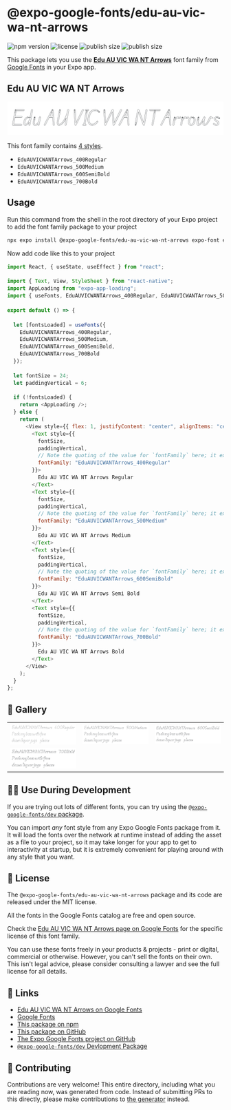 # @expo-google-fonts/edu-au-vic-wa-nt-arrows

![npm version](https://flat.badgen.net/npm/v/@expo-google-fonts/edu-au-vic-wa-nt-arrows)
![license](https://flat.badgen.net/github/license/expo/google-fonts)
![publish size](https://flat.badgen.net/packagephobia/install/@expo-google-fonts/edu-au-vic-wa-nt-arrows)
![publish size](https://flat.badgen.net/packagephobia/publish/@expo-google-fonts/edu-au-vic-wa-nt-arrows)

This package lets you use the [**Edu AU VIC WA NT Arrows**](https://fonts.google.com/specimen/Edu+AU+VIC+WA+NT+Arrows) font family from [Google Fonts](https://fonts.google.com/) in your Expo app.

## Edu AU VIC WA NT Arrows

![Edu AU VIC WA NT Arrows](./font-family.png)

This font family contains [4 styles](#-gallery).

- `EduAUVICWANTArrows_400Regular`
- `EduAUVICWANTArrows_500Medium`
- `EduAUVICWANTArrows_600SemiBold`
- `EduAUVICWANTArrows_700Bold`

## Usage

Run this command from the shell in the root directory of your Expo project to add the font family package to your project

```sh
npx expo install @expo-google-fonts/edu-au-vic-wa-nt-arrows expo-font expo-app-loading
```

Now add code like this to your project

```js
import React, { useState, useEffect } from "react";

import { Text, View, StyleSheet } from "react-native";
import AppLoading from "expo-app-loading";
import { useFonts, EduAUVICWANTArrows_400Regular, EduAUVICWANTArrows_500Medium, EduAUVICWANTArrows_600SemiBold, EduAUVICWANTArrows_700Bold } from '@expo-google-fonts/edu-au-vic-wa-nt-arrows';

export default () => {

  let [fontsLoaded] = useFonts({
    EduAUVICWANTArrows_400Regular, 
    EduAUVICWANTArrows_500Medium, 
    EduAUVICWANTArrows_600SemiBold, 
    EduAUVICWANTArrows_700Bold
  });

  let fontSize = 24;
  let paddingVertical = 6;

  if (!fontsLoaded) {
    return <AppLoading />;
  } else {
    return (
      <View style={{ flex: 1, justifyContent: "center", alignItems: "center" }}>
        <Text style={{
          fontSize,
          paddingVertical,
          // Note the quoting of the value for `fontFamily` here; it expects a string!
          fontFamily: "EduAUVICWANTArrows_400Regular"
        }}>
          Edu AU VIC WA NT Arrows Regular
        </Text>
        <Text style={{
          fontSize,
          paddingVertical,
          // Note the quoting of the value for `fontFamily` here; it expects a string!
          fontFamily: "EduAUVICWANTArrows_500Medium"
        }}>
          Edu AU VIC WA NT Arrows Medium
        </Text>
        <Text style={{
          fontSize,
          paddingVertical,
          // Note the quoting of the value for `fontFamily` here; it expects a string!
          fontFamily: "EduAUVICWANTArrows_600SemiBold"
        }}>
          Edu AU VIC WA NT Arrows Semi Bold
        </Text>
        <Text style={{
          fontSize,
          paddingVertical,
          // Note the quoting of the value for `fontFamily` here; it expects a string!
          fontFamily: "EduAUVICWANTArrows_700Bold"
        }}>
          Edu AU VIC WA NT Arrows Bold
        </Text>
      </View>
    );
  }
};
```

## 🔡 Gallery


||||
|-|-|-|
|![EduAUVICWANTArrows_400Regular](./EduAUVICWANTArrows_400Regular.ttf.png)|![EduAUVICWANTArrows_500Medium](./EduAUVICWANTArrows_500Medium.ttf.png)|![EduAUVICWANTArrows_600SemiBold](./EduAUVICWANTArrows_600SemiBold.ttf.png)||
|![EduAUVICWANTArrows_700Bold](./EduAUVICWANTArrows_700Bold.ttf.png)||||


## 👩‍💻 Use During Development

If you are trying out lots of different fonts, you can try using the [`@expo-google-fonts/dev` package](https://github.com/expo/google-fonts/tree/master/font-packages/dev#readme).

You can import _any_ font style from any Expo Google Fonts package from it. It will load the fonts over the network at runtime instead of adding the asset as a file to your project, so it may take longer for your app to get to interactivity at startup, but it is extremely convenient for playing around with any style that you want.


## 📖 License

The `@expo-google-fonts/edu-au-vic-wa-nt-arrows` package and its code are released under the MIT license.

All the fonts in the Google Fonts catalog are free and open source.

Check the [Edu AU VIC WA NT Arrows page on Google Fonts](https://fonts.google.com/specimen/Edu+AU+VIC+WA+NT+Arrows) for the specific license of this font family.

You can use these fonts freely in your products & projects - print or digital, commercial or otherwise. However, you can't sell the fonts on their own. This isn't legal advice, please consider consulting a lawyer and see the full license for all details.

## 🔗 Links

- [Edu AU VIC WA NT Arrows on Google Fonts](https://fonts.google.com/specimen/Edu+AU+VIC+WA+NT+Arrows)
- [Google Fonts](https://fonts.google.com/)
- [This package on npm](https://www.npmjs.com/package/@expo-google-fonts/edu-au-vic-wa-nt-arrows)
- [This package on GitHub](https://github.com/expo/google-fonts/tree/master/font-packages/edu-au-vic-wa-nt-arrows)
- [The Expo Google Fonts project on GitHub](https://github.com/expo/google-fonts)
- [`@expo-google-fonts/dev` Devlopment Package](https://github.com/expo/google-fonts/tree/master/font-packages/dev)

## 🤝 Contributing

Contributions are very welcome! This entire directory, including what you are reading now, was generated from code. Instead of submitting PRs to this directly, please make contributions to [the generator](https://github.com/expo/google-fonts/tree/master/packages/generator) instead.

